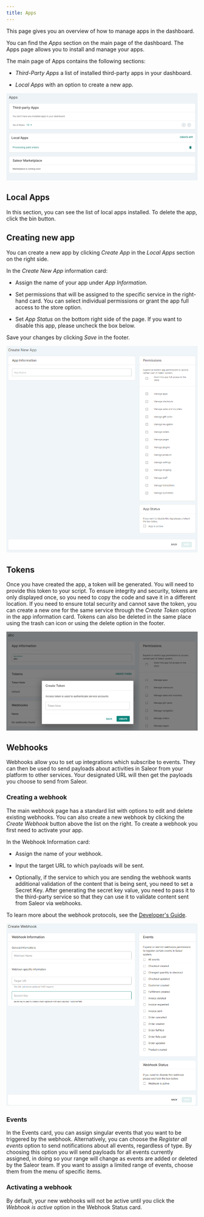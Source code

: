 ```yaml
---
title: Apps
---
```


This page gives you an overview of how to manage apps in the dashboard.

You can find the _Apps_ section on the main page of the dashboard. The Apps page allows you to install and manage your apps.

The main page of Apps contains the following sections:

- _Third-Party Apps_ a list of installed third-party apps in your dashboard.

- _Local Apps_ with an option to create a new app.

![](screenshots/apps-main.png)

## Local Apps

In this section, you can see the list of local apps installed. To delete the app, click the bin button.

## Creating new app

You can create a new app by clicking _Create App_ in the _Local Apps_ section on the right side.

In the _Create New App_ information card:

- Assign the name of your app under _App Information_.

- Set permissions that will be assigned to the specific service in the right-hand card. You can select individual permissions or grant the app full access to the store option.

- Set _App Status_ on the bottom right side of the page. If you want to disable this app, please uncheck the box below.

Save your changes by clicking _Save_ in the footer.

![](screenshots/apps-create-new.png)

## Tokens

Once you have created the app, a token will be generated. You will need to provide this token to your script. To ensure integrity and security, tokens are only displayed once, so you need to copy the code and save it in a different location. If you need to ensure total security and cannot save the token, you can create a new one for the same service through the _Create Token_ option in the app information card. Tokens can also be deleted in the same place using the trash can icon or using the delete option in the footer.

![](screenshots/apps-token-new.png)

## Webhooks

Webhooks allow you to set up integrations which subscribe to events. They can then be used to send payloads about activities in Saleor from your platform to other services. Your designated URL will then get the payloads you choose to send from Saleor.

### Creating a webhook

The main webhook page has a standard list with options to edit and delete existing webhooks. You can also create a new webhook by clicking the _Create Webhook_ button above the list on the right. To create a webhook you first need to activate your app.

In the Webhook Information card:

- Assign the name of your webhook.

- Input the target URL to which payloads will be sent.

- Optionally, if the service to which you are sending the webhook wants additional validation of the content that is being sent, you need to set a Secret Key. After generating the secret key value, you need to pass it to the third-party service so that they can use it to validate content sent from Saleor via webhooks.

To learn more about the webhook protocols, see the [Developer's Guide](developer/extending/apps.mdx#webhook-protocols).

  ![](screenshots/apps-webhook-new.png)

### Events

In the Events card, you can assign singular events that you want to be triggered by the webhook. Alternatively, you can choose the _Register all events_ option to send notifications about all events, regardless of type. By choosing this option you will send payloads for all events currently assigned, in doing so your range will change as events are added or deleted by the Saleor team. If you want to assign a limited range of events, choose them from the menu of specific items.

### Activating a webhook

By default, your new webhooks will not be active until you click the _Webhook is active_ option in the Webhook Status card.
